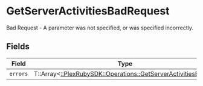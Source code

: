 # GetServerActivitiesBadRequest

Bad Request - A parameter was not specified, or was specified incorrectly.


## Fields

| Field                                                                                                                  | Type                                                                                                                   | Required                                                                                                               | Description                                                                                                            |
| ---------------------------------------------------------------------------------------------------------------------- | ---------------------------------------------------------------------------------------------------------------------- | ---------------------------------------------------------------------------------------------------------------------- | ---------------------------------------------------------------------------------------------------------------------- |
| `errors`                                                                                                               | T::Array<[::PlexRubySDK::Operations::GetServerActivitiesErrors](../../models/operations/getserveractivitieserrors.md)> | :heavy_minus_sign:                                                                                                     | N/A                                                                                                                    |